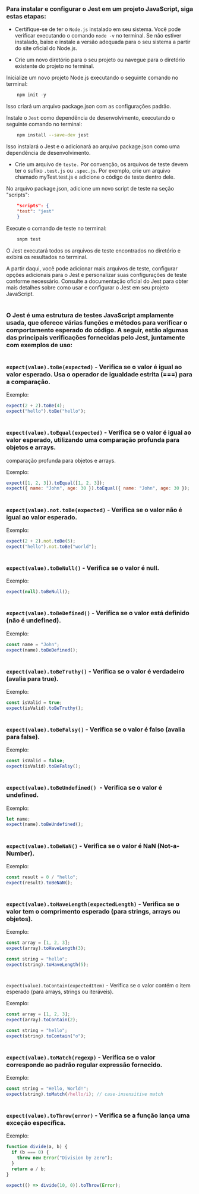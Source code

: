 ### Para instalar e configurar o Jest em um projeto JavaScript, siga estas etapas:

- Certifique-se de ter o `Node.js` instalado em seu sistema. Você pode verificar executando o comando `node -v` no terminal. Se não estiver instalado, baixe e instale a versão adequada para o seu sistema a partir do site oficial do Node.js.

- Crie um novo diretório para o seu projeto ou navegue para o diretório existente do projeto no terminal.

Inicialize um novo projeto Node.js executando o seguinte comando no terminal:

```csharp
    npm init -y
```

Isso criará um arquivo package.json com as configurações padrão.

Instale o `Jest` como dependência de desenvolvimento, executando o seguinte comando no terminal:

```bash
    npm install --save-dev jest
```

Isso instalará o Jest e o adicionará ao arquivo package.json como uma dependência de desenvolvimento.

- Crie um arquivo de `teste.` Por convenção, os arquivos de teste devem ter o sufixo `.test.js` ou `.spec.js`. Por exemplo, crie um arquivo chamado myTest.test.js e adicione o código de teste dentro dele.

No arquivo package.json, adicione um novo script de teste na seção "scripts":

```json
    "scripts": {
    "test": "jest"
    }
```
Execute o comando de teste no terminal:

```bash
    snpm test
```

O Jest executará todos os arquivos de teste encontrados no diretório e exibirá os resultados no terminal.

A partir daqui, você pode adicionar mais arquivos de teste, configurar opções adicionais para o Jest e personalizar suas configurações de teste conforme necessário. Consulte a documentação oficial do Jest para obter mais detalhes sobre como usar e configurar o Jest em seu projeto JavaScript.

#
#

###  O Jest é uma estrutura de testes JavaScript amplamente usada, que oferece várias funções e métodos para verificar o comportamento esperado do código. A seguir, estão algumas das principais verificações fornecidas pelo Jest, juntamente com exemplos de uso:

#

### `expect(value).toBe(expected)` - Verifica se o valor é igual ao valor esperado. Usa o operador de igualdade estrita (===) para a comparação.

Exemplo:
```javascript
expect(2 + 2).toBe(4);
expect("hello").toBe("hello");
```
#

### `expect(value).toEqual(expected)` - Verifica se o valor é igual ao valor esperado, utilizando uma comparação profunda para objetos e arrays.

comparação profunda para objetos e arrays.

Exemplo:
```javascript
expect([1, 2, 3]).toEqual([1, 2, 3]);
expect({ name: "John", age: 30 }).toEqual({ name: "John", age: 30 });
```
#

### `expect(value).not.toBe(expected)` - Verifica se o valor não é igual ao valor esperado.

Exemplo:
```javascript
expect(2 + 2).not.toBe(5);
expect("hello").not.toBe("world");
```

#

### `expect(value).toBeNull()` - Verifica se o valor é null.

Exemplo:
```javascript
expect(null).toBeNull();
```
#

### `expect(value).toBeDefined()` - Verifica se o valor está definido (não é undefined).

Exemplo:
```javascript
const name = "John";
expect(name).toBeDefined();
```
#

### `expect(value).toBeTruthy()` - Verifica se o valor é verdadeiro (avalia para true).

Exemplo:
```javascript
const isValid = true;
expect(isValid).toBeTruthy();
```
#

### `expect(value).toBeFalsy()` - Verifica se o valor é falso (avalia para false).

Exemplo:
```javascript
const isValid = false;
expect(isValid).toBeFalsy();
```

#

### `expect(value).toBeUndefined() `- Verifica se o valor é undefined.

Exemplo:

```javascript
let name;
expect(name).toBeUndefined();
```
#

### `expect(value).toBeNaN()` - Verifica se o valor é NaN (Not-a-Number).

Exemplo:

```javascript
const result = 0 / "hello";
expect(result).toBeNaN();
```

#

### `expect(value).toHaveLength(expectedLength)` - Verifica se o valor tem o comprimento esperado (para strings, arrays ou objetos).

Exemplo:

```javascript
const array = [1, 2, 3];
expect(array).toHaveLength(3);

const string = "hello";
expect(string).toHaveLength(5);
```

#

`expect(value).toContain(expectedItem)` - Verifica se o valor contém o item esperado (para arrays, strings ou iteráveis).

Exemplo:

```javascript
const array = [1, 2, 3];
expect(array).toContain(2);

const string = "hello";
expect(string).toContain("o");
```
#

### `expect(value).toMatch(regexp)` - Verifica se o valor corresponde ao padrão regular expressão fornecido.

Exemplo:

```javascript
const string = "Hello, World!";
expect(string).toMatch(/hello/i); // case-insensitive match
```
#
### `expect(value).toThrow(error)` - Verifica se a função lança uma exceção específica.

Exemplo:

```javascript
function divide(a, b) {
  if (b === 0) {
    throw new Error("Division by zero");
  }
  return a / b;
}

expect(() => divide(10, 0)).toThrow(Error);
```
